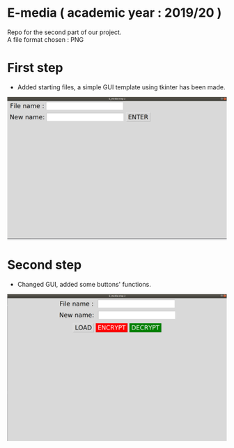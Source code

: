 # E-media ( academic year : 2019/20 ) 
  
Repo for the second part of our  project.     
A file format chosen : PNG  

# First step 

- Added starting files, a simple GUI template using tkinter has been made.  

![Test Image 1](github_images/app1.png)

# Second step 

- Changed GUI, added some buttons' functions.  

![Test Image 1](github_images/app2.png)
